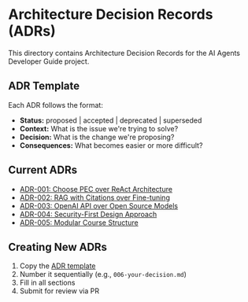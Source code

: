 # Architecture Decision Records (ADRs)

This directory contains Architecture Decision Records for the AI Agents Developer Guide project.

## ADR Template

Each ADR follows the format:
- **Status:** proposed | accepted | deprecated | superseded
- **Context:** What is the issue we're trying to solve?
- **Decision:** What is the change we're proposing?
- **Consequences:** What becomes easier or more difficult?

## Current ADRs

- [ADR-001: Choose PEC over ReAct Architecture](./001-pec-over-react.md)
- [ADR-002: RAG with Citations over Fine-tuning](./002-rag-over-finetuning.md)
- [ADR-003: OpenAI API over Open Source Models](./003-openai-over-opensource.md)
- [ADR-004: Security-First Design Approach](./004-security-first-design.md)
- [ADR-005: Modular Course Structure](./005-modular-course-structure.md)

## Creating New ADRs

1. Copy the [ADR template](./template.md)
2. Number it sequentially (e.g., `006-your-decision.md`)
3. Fill in all sections
4. Submit for review via PR
